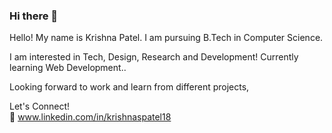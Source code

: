 ### Hi there 👋

<!--
**krishnapatel18/krishnapatel18** is a ✨ _special_ ✨ repository because its `README.md` (this file) appears on your GitHub profile.

Here are some ideas to get you started:

- 🔭 I’m currently working on ...
- 🌱 I’m currently learning ...
- 👯 I’m looking to collaborate on ...
- 🤔 I’m looking for help with ...
- 💬 Ask me about ...
- 📫 How to reach me: ...
- 😄 Pronouns: She/ Her
- ⚡ Fun fact: ...

- Skills: 
- Tools: 
-->

Hello! My name is Krishna Patel. I am pursuing B.Tech in Computer Science. 

I am interested in Tech, Design, Research and Development! Currently learning Web Development..  

Looking forward to work and learn from different projects, 

Let's Connect!  
🔗 www.linkedin.com/in/krishnaspatel18
